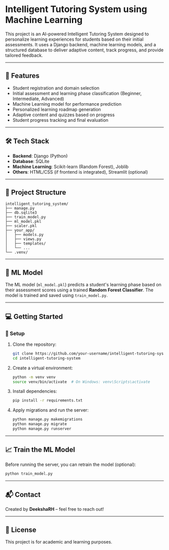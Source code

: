 # Intelligent Tutoring System using Machine Learning

This project is an AI-powered Intelligent Tutoring System designed to personalize learning experiences for students based on their initial assessments. It uses a Django backend, machine learning models, and a structured database to deliver adaptive content, track progress, and provide tailored feedback.

---

## 🚀 Features

- Student registration and domain selection
- Initial assessment and learning phase classification (Beginner, Intermediate, Advanced)
- Machine Learning model for performance prediction
- Personalized learning roadmap generation
- Adaptive content and quizzes based on progress
- Student progress tracking and final evaluation

---

## 🛠️ Tech Stack

- **Backend**: Django (Python)
- **Database**: SQLite
- **Machine Learning**: Scikit-learn (Random Forest), Joblib
- **Others**: HTML/CSS (if frontend is integrated), Streamlit (optional)

---

## 📂 Project Structure

```
intelligent_tutoring_system/
├── manage.py
├── db.sqlite3
├── train_model.py
├── ml_model.pkl
├── scaler.pkl
├── your_app/
│   ├── models.py
│   ├── views.py
│   ├── templates/
│   └── ...
└── .venv/
```

---

## 🧠 ML Model

The ML model (`ml_model.pkl`) predicts a student's learning phase based on their assessment scores using a trained **Random Forest Classifier**. The model is trained and saved using `train_model.py`.

---

## 💻 Getting Started

### 🔧 Setup

1. Clone the repository:
   ```bash
   git clone https://github.com/your-username/intelligent-tutoring-system.git
   cd intelligent-tutoring-system
   ```

2. Create a virtual environment:
   ```bash
   python -m venv venv
   source venv/bin/activate  # On Windows: venv\Scripts\activate
   ```

3. Install dependencies:
   ```bash
   pip install -r requirements.txt
   ```

4. Apply migrations and run the server:
   ```bash
   python manage.py makemigrations
   python manage.py migrate
   python manage.py runserver
   ```

---

## 📈 Train the ML Model

Before running the server, you can retrain the model (optional):

```bash
python train_model.py
```

---

## 📬 Contact

Created by **DeekshaRH** – feel free to reach out!

---

## 📝 License

This project is for academic and learning purposes.
